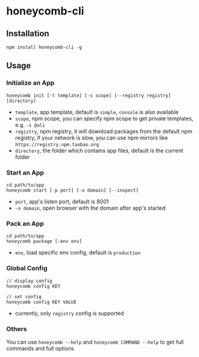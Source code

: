 # honeycomb-cli

## Installation

```
npm install honeycomb-cli -g
```

## Usage

### Initialize an App

```
honeycomb init [-t template] [-s scope] [--registry registry] [directory]
```

+ `template`, app template, default is `simple`, `console` is also available
+ `scope`, npm scope, you can specify npm scope to get private templates, e.g. `-s @ali`
+ `registry`, npm registry, it will download packages from the default npm registry, if your network is slow, you can use npm mirrors like `https://registry.npm.taobao.org`
+ `directory`, the folder which contains app files, default is the current folder

### Start an App

```
cd path/to/app
honeycomb start [-p port] [-o domain] [--inspect]
```

+ `port`, app's listen port, default is 8001
+ `-o domain`, open browser with the domain after app's started

### Pack an App

```
cd path/to/app
honeycomb package [-env env]
```

+ `env`, load specific env config, default is `production`

### Global Config

```
// display config
honeycomb config KEY

// set config
honeycomb config KEY VALUE
```

+ currently, only `registry` config is supported

### Others

You can use `honeycomb --help` and `honeycomb COMMAND --help` to get full commands and full options.
